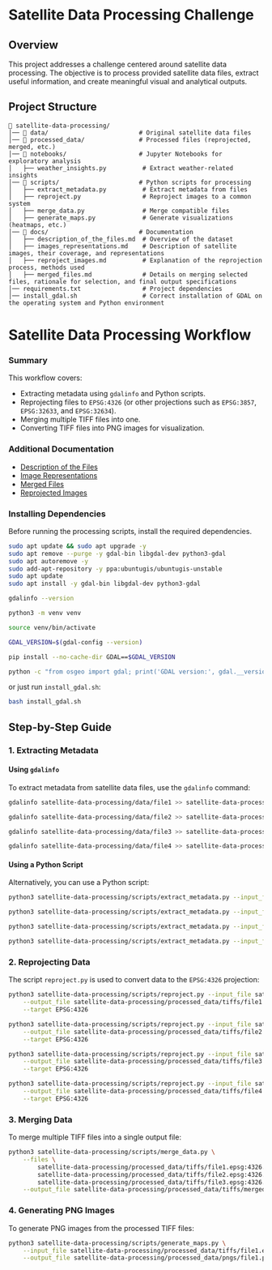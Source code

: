# Satellite Data Processing Challenge

## Overview
This project addresses a challenge centered around satellite data processing. The objective is to process provided satellite data files, extract useful information, and create meaningful visual and analytical outputs.

## Project Structure
```
📂 satellite-data-processing/
│── 📂 data/                         # Original satellite data files
│── 📂 processed_data/               # Processed files (reprojected, merged, etc.)
│── 📂 notebooks/                    # Jupyter Notebooks for exploratory analysis
│   ├── weather_insights.py          # Extract weather-related insights
│── 📂 scripts/                      # Python scripts for processing
│   ├── extract_metadata.py          # Extract metadata from files
│   ├── reproject.py                 # Reproject images to a common system
│   ├── merge_data.py                # Merge compatible files
│   ├── generate_maps.py             # Generate visualizations (heatmaps, etc.)
│── 📂 docs/                         # Documentation
│   ├── description_of_the_files.md  # Overview of the dataset
│   ├── images_representations.md    # Description of satellite images, their coverage, and representations  
│   ├── reproject_images.md          # Explanation of the reprojection process, methods used
│   ├── merged_files.md              # Details on merging selected files, rationale for selection, and final output specifications  
│── requirements.txt                 # Project dependencies
│── install_gdal.sh                  # Correct installation of GDAL on the operating system and Python environment  
```

# Satellite Data Processing Workflow


### Summary
This workflow covers:
- Extracting metadata using `gdalinfo` and Python scripts.
- Reprojecting files to `EPSG:4326` (or other projections such as `EPSG:3857`, `EPSG:32633`, and `EPSG:32634`).
- Merging multiple TIFF files into one.
- Converting TIFF files into PNG images for visualization.


### Additional Documentation
- [Description of the Files](satellite-data-processing/docs/description_of_the_files.md)
- [Image Representations](satellite-data-processing/docs/images_representations.md)
- [Merged Files](satellite-data-processing/docs/merged_files.md)
- [Reprojected Images](satellite-data-processing/docs/reproject_images.md)


### Installing Dependencies
Before running the processing scripts, install the required dependencies. 

```bash
sudo apt update && sudo apt upgrade -y
sudo apt remove --purge -y gdal-bin libgdal-dev python3-gdal
sudo apt autoremove -y
sudo add-apt-repository -y ppa:ubuntugis/ubuntugis-unstable
sudo apt update
sudo apt install -y gdal-bin libgdal-dev python3-gdal

gdalinfo --version

python3 -m venv venv

source venv/bin/activate

GDAL_VERSION=$(gdal-config --version)

pip install --no-cache-dir GDAL==$GDAL_VERSION

python -c "from osgeo import gdal; print('GDAL version:', gdal.__version__)"
```

or just run `install_gdal.sh`:

```bash
bash install_gdal.sh
```

## Step-by-Step Guide

### 1. Extracting Metadata
#### Using `gdalinfo`
To extract metadata from satellite data files, use the `gdalinfo` command:

```bash
gdalinfo satellite-data-processing/data/file1 >> satellite-data-processing/processed_data/metadata/file1.txt && cat satellite-data-processing/processed_data/metadata/file1.txt
```
```bash
gdalinfo satellite-data-processing/data/file2 >> satellite-data-processing/processed_data/metadata/file2.txt && cat satellite-data-processing/processed_data/metadata/file2.txt
```
```bash
gdalinfo satellite-data-processing/data/file3 >> satellite-data-processing/processed_data/metadata/file3.txt && cat satellite-data-processing/processed_data/metadata/file3.txt
```
```bash
gdalinfo satellite-data-processing/data/file4 >> satellite-data-processing/processed_data/metadata/file4.txt && cat satellite-data-processing/processed_data/metadata/file4.txt
```

#### Using a Python Script
Alternatively, you can use a Python script:

```bash
python3 satellite-data-processing/scripts/extract_metadata.py --input_file satellite-data-processing/data/file1 --output_file satellite-data-processing/processed_data/metadata/file1.json
```
```bash
python3 satellite-data-processing/scripts/extract_metadata.py --input_file satellite-data-processing/data/file2 --output_file satellite-data-processing/processed_data/metadata/file2.json
```
```bash
python3 satellite-data-processing/scripts/extract_metadata.py --input_file satellite-data-processing/data/file3 --output_file satellite-data-processing/processed_data/metadata/file3.json
```
```bash
python3 satellite-data-processing/scripts/extract_metadata.py --input_file satellite-data-processing/data/file4 --output_file satellite-data-processing/processed_data/metadata/file4.json
```

### 2. Reprojecting Data
The script `reproject.py` is used to convert data to the `EPSG:4326` projection:

```bash
python3 satellite-data-processing/scripts/reproject.py --input_file satellite-data-processing/data/file1 \
    --output_file satellite-data-processing/processed_data/tiffs/file1.epsg:4326.tiff \
    --target EPSG:4326
```
```bash
python3 satellite-data-processing/scripts/reproject.py --input_file satellite-data-processing/data/file2 \
    --output_file satellite-data-processing/processed_data/tiffs/file2.epsg:4326.tiff \
    --target EPSG:4326
```
```bash
python3 satellite-data-processing/scripts/reproject.py --input_file satellite-data-processing/data/file3 \
    --output_file satellite-data-processing/processed_data/tiffs/file3.epsg:4326.tiff \
    --target EPSG:4326
```
```bash
python3 satellite-data-processing/scripts/reproject.py --input_file satellite-data-processing/data/file4 \
    --output_file satellite-data-processing/processed_data/tiffs/file4.epsg:4326.tiff \
    --target EPSG:4326
```

### 3. Merging Data
To merge multiple TIFF files into a single output file:

```bash
python3 satellite-data-processing/scripts/merge_data.py \
    --files \
        satellite-data-processing/processed_data/tiffs/file1.epsg:4326.tiff \
        satellite-data-processing/processed_data/tiffs/file2.epsg:4326.tiff \
        satellite-data-processing/processed_data/tiffs/file3.epsg:4326.tiff \
    --output_file satellite-data-processing/processed_data/tiffs/merged.epsg:4326.tiff
```

### 4. Generating PNG Images
To generate PNG images from the processed TIFF files:

```bash
python3 satellite-data-processing/scripts/generate_maps.py \
    --input_file satellite-data-processing/processed_data/tiffs/file1.epsg:4326.tiff \
    --output_file satellite-data-processing/processed_data/pngs/file1.png
```

